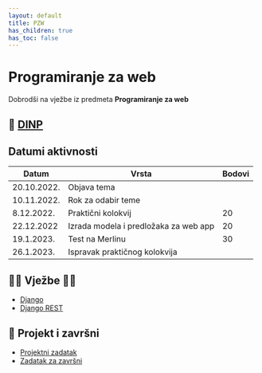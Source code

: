```yaml
---
layout: default
title: PZW
has_children: true
has_toc: false
---
```


# Programiranje za web

Dobrodši na vježbe iz predmeta **Programiranje za web**

## 📅 [DINP](https://www.inf.uniri.hr/images/nastava/izvedbeni/2022_2023/PDS/3_godina/DINP_PW_2022_2023.pdf)

## Datumi aktivnosti

| Datum | Vrsta | Bodovi |
| ----- | ----- | --------|
| 20.10.2022.      | Objava tema      |         |
| 10.11.2022.      | Rok za odabir teme                 |         |
| 8.12.2022.      | Praktični kolokvij | 20 |
| 22.12.2022      | Izrada modela i predložaka za web app | 20 |
| 19.1.2023.      | Test na Merlinu | 30 |
| 26.1.2023.      | Ispravak praktičnog kolokvija |    |

## 👨‍💻 Vježbe 👨‍🏫

- [Django](https://gaseri.org/hr/nastava/materijali/python-modul-django/)
- [Django REST](https://gaseri.org/hr/nastava/materijali/python-modul-django-rest-framework/)

## 🚀 Projekt i završni

- [Projektni zadatak](../pzw-projektni)
- [Zadatak za završni](../pzw-zavrsni-zadatak)
